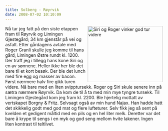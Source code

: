 ```yaml
---
title: Solberg - Røyrvik
date: 2008-07-02 10:10:09
---
```


<a href="http://www.flickr.com/photos/gisle/2636197580/" title="Siri og Roger vinker god tur videre"><img src="http://farm4.static.flickr.com/3055/2636197580_5a39eb9b60_m.jpg" width="240" height="180" alt="Siri og Roger vinker god tur videre" align="right" /></a>Nå tar jeg fatt på den siste etappen fram til Røyrvik og Limingen Gjestegård; 34 km gjenstår på vei og asfalt. Etter gårdagens avtale med Roger Granli skulle jeg komme til hans gård, Limingen Østre rundt kl. 1200. Der traff jeg i tillegg hans kone Siri og en av sønnene. Heller ikke her ble det bare til et kort besøk. Der ble det lunch med fire egg og masser av bacon. Først nærmere halv fire gikk turen videre. Nå bare med en liten svipptursekk. Roger og Siri skule senere inn på sætra nærmere Røyrvik. Da kom de til å ta med min mye tyngre tursekk. Til Limingen Gjestegård kom jeg fram kl. 2200. Ble hjertelig mottatt av vertskapet Borgny & Fritz. Selvsagt også av min hund Najax. Han hadde hatt det skikkelig godt med god mat og flere lufteturer. Selv fikk jeg så sent på kvelden et gedigent måltid med en pils og en hel liter melk. Deretter var det bare å krype til sengs i en myk og god seng mellom hvite lakener. Ingen liten kontrast til teltlivet.
